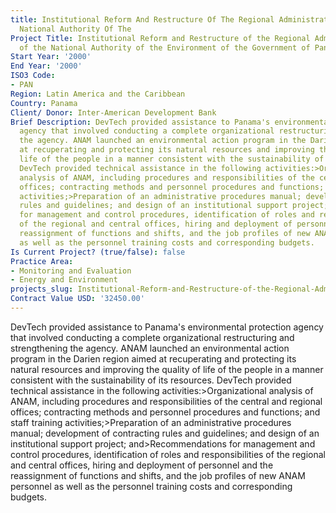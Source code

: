 ```yaml
---
title: Institutional Reform And Restructure Of The Regional Administration Of The
  National Authority Of The
Project Title: Institutional Reform and Restructure of the Regional Administration
  of the National Authority of the Environment of the Government of Panama
Start Year: '2000'
End Year: '2000'
ISO3 Code:
- PAN
Region: Latin America and the Caribbean
Country: Panama
Client/ Donor: Inter-American Development Bank
Brief Description: DevTech provided assistance to Panama's environmental protection
  agency that involved conducting a complete organizational restructuring and strengthening
  the agency. ANAM launched an environmental action program in the Darien region aimed
  at recuperating and protecting its natural resources and improving the quality of
  life of the people in a manner consistent with the sustainability of its resources.
  DevTech provided technical assistance in the following activities:>Organizational
  analysis of ANAM, including procedures and responsibilities of the central and regional
  offices; contracting methods and personnel procedures and functions; and staff training
  activities;>Preparation of an administrative procedures manual; development of contracting
  rules and guidelines; and design of an institutional support project; and>Recommendations
  for management and control procedures, identification of roles and responsibilities
  of the regional and central offices, hiring and deployment of personnel and the
  reassignment of functions and shifts, and the job profiles of new ANAM personnel
  as well as the personnel training costs and corresponding budgets.
Is Current Project? (true/false): false
Practice Area:
- Monitoring and Evaluation
- Energy and Environment
projects_slug: Institutional-Reform-and-Restructure-of-the-Regional-Administration-of-the-National-Authority-of-the
Contract Value USD: '32450.00'
---
```


DevTech provided assistance to Panama's environmental protection agency that involved conducting a complete organizational restructuring and strengthening the agency. ANAM launched an environmental action program in the Darien region aimed at recuperating and protecting its natural resources and improving the quality of life of the people in a manner consistent with the sustainability of its resources. DevTech provided technical assistance in the following activities:>Organizational analysis of ANAM, including procedures and responsibilities of the central and regional offices; contracting methods and personnel procedures and functions; and staff training activities;>Preparation of an administrative procedures manual; development of contracting rules and guidelines; and design of an institutional support project; and>Recommendations for management and control procedures, identification of roles and responsibilities of the regional and central offices, hiring and deployment of personnel and the reassignment of functions and shifts, and the job profiles of new ANAM personnel as well as the personnel training costs and corresponding budgets.